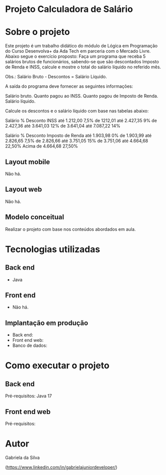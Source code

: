 # Projeto Calculadora de Salário 
 

# Sobre o projeto


Este projeto é um trabalho didático do módulo de Lógica em Programação do Curso Desenvolva+ da Ada Tech em parceria com o Mercado Livre.
Abaixo segue o exercício proposto:
Faça um programa que receba 5 salários brutos de funcionários, sabendo-se que são descontados Imposto de Renda e INSS, calcule e mostre o total do salário líquido no referido mês.

Obs.: Salário Bruto - Descontos = Salário Líquido.

A saída do programa deve fornecer as seguintes informações:

Salário bruto.
Quanto pagou ao INSS.
Quanto pagou de Imposto de Renda.
Salário líquido.

Calcule os descontos e o salário líquido com base nas tabelas abaixo:

Salário	% Desconto INSS
até 1.212,00	7,5%
de 1212,01 até 2.427,35	9%
de 2.427,36 até 3.641,03	12%
de 3.641,04 até 7.087,22	14%

Salário	% Desconto Imposto de Renda
até 1.903,98	0%
de 1.903,99 até 2.826,65	7,5%
de 2.826,66 até 3.751,05	15%
de 3.751,06 até 4.664,68	22,50%
Acima de 4.664,68	27,50%

## Layout mobile
Não há.

## Layout web
Não há.

## Modelo conceitual
Realizar o projeto com base nos conteúdos abordados em aula.

# Tecnologias utilizadas
## Back end
- Java

## Front end
- Não há.

## Implantação em produção
- Back end: 
- Front end web: 
- Banco de dados: 

# Como executar o projeto

## Back end
Pré-requisitos: Java 17


## Front end web
Pré-requisitos: 


# Autor

Gabriela da Silva

(https://www.linkedin.com/in/gabrielajuniordeveloper/)

